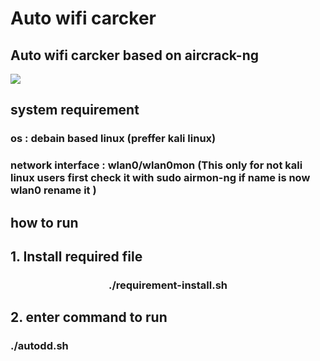 # Auto wifi carcker 
## Auto wifi carcker  based on aircrack-ng
<image src="demo.png">
<h2> system requirement</h2>
<h3> os : debain based linux (preffer kali linux)</h3>
<h3> network interface : wlan0/wlan0mon (This only for not kali linux users first check it with sudo airmon-ng if name is now wlan0 rename it  )


<H2>how to run </H2>
<H2>1. Install required file </H2>
<center><H3> ./requirement-install.sh<H3></center>
<H2>2. enter command to run </H2>
<H3>./autodd.sh
</H3>

